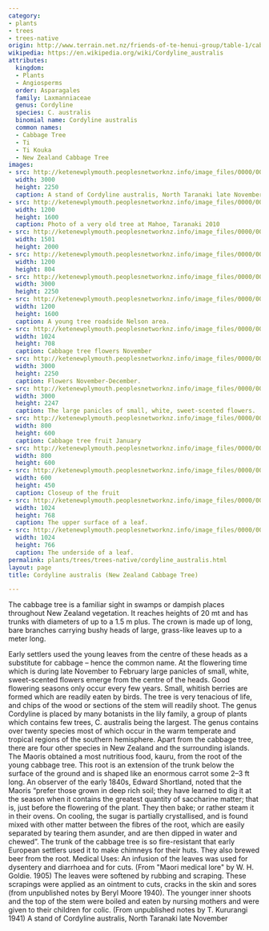```yaml
---
category:
- plants
- trees
- trees-native
origin: http://www.terrain.net.nz/friends-of-te-henui-group/table-1/cabbage-tree.html
wikipedia: https://en.wikipedia.org/wiki/Cordyline_australis
attributes:
  kingdom:
  - Plants
  - Angiosperms
  order: Asparagales
  family: Laxmanniaceae
  genus: Cordyline
  species: C. australis
  binomial name: Cordyline australis
  common names:
  - Cabbage Tree
  - Ti
  - Ti Kouka
  - New Zealand Cabbage Tree
images:
- src: http://ketenewplymouth.peoplesnetworknz.info/image_files/0000/0006/7014/Cordyline_australis__Cabbage_Tree__Ti__Ti_Kouka-002.JPG
  width: 3000
  height: 2250
  caption: A stand of Cordyline australis, North Taranaki late November
- src: http://ketenewplymouth.peoplesnetworknz.info/image_files/0000/0002/9879/Cordyline_australis__New_Zealand_cabbage_tree.JPG
  width: 1200
  height: 1600
  caption: Photo of a very old tree at Mahoe, Taranaki 2010
- src: http://ketenewplymouth.peoplesnetworknz.info/image_files/0000/0008/1503/New_Zealand_Cabbage_Tree__Cordyline_australis_-001.JPG
  width: 1501
  height: 2000
- src: http://ketenewplymouth.peoplesnetworknz.info/image_files/0000/0009/6698/Cordyline_australis__New_Zealand_Cabbage_Tree_.JPG
  width: 1200
  height: 804
- src: http://ketenewplymouth.peoplesnetworknz.info/image_files/0000/0008/1508/New_Zealand_Cabbage_Tree__Cordyline_australis_-002.JPG
  width: 3000
  height: 2250
- src: http://ketenewplymouth.peoplesnetworknz.info/image_files/0000/0005/5184/Cordylline_australs_Cabbage_tree-001.JPG
  width: 1200
  height: 1600
  caption: A young tree roadside Nelson area.
- src: http://ketenewplymouth.peoplesnetworknz.info/image_files/0000/0001/4744/Flowering_Cordyline_australis__cabbage_tree_26-11-2010..JPG
  width: 1024
  height: 708
  caption: Cabbage tree flowers November
- src: http://ketenewplymouth.peoplesnetworknz.info/image_files/0000/0006/7029/Cordyline_australis__Cabbage_Tree__Ti__Ti_Kouka-001.JPG
  width: 3000
  height: 2250
  caption: Flowers November-December.
- src: http://ketenewplymouth.peoplesnetworknz.info/image_files/0000/0006/7039/Cordyline_australis__Cabbage_Tree__Ti__Ti_Kouka-005.JPG
  width: 3000
  height: 2247
  caption: The large panicles of small, white, sweet-scented flowers.
- src: http://ketenewplymouth.peoplesnetworknz.info/image_files/0000/0001/8714/Cordyline_australis__Cabbage_tree-3.JPG
  width: 800
  height: 600
  caption: Cabbage tree fruit January
- src: http://ketenewplymouth.peoplesnetworknz.info/image_files/0000/0001/8719/Cordyline_australis__Cabbage_tree-10.JPG
  width: 800
  height: 600
- src: http://ketenewplymouth.peoplesnetworknz.info/image_files/0000/0001/8709/Cordyline_australis__Cabbage_tree-2.JPG
  width: 600
  height: 450
  caption: Closeup of the fruit
- src: http://ketenewplymouth.peoplesnetworknz.info/image_files/0000/0005/5189/Cordylline_australs_Cabbage_tree-002.JPG
  width: 1024
  height: 768
  caption: The upper surface of a leaf.
- src: http://ketenewplymouth.peoplesnetworknz.info/image_files/0000/0005/5199/Cordylline_australs_Cabbage_tree-003.JPG
  width: 1024
  height: 766
  caption: The underside of a leaf.
permalink: plants/trees/trees-native/cordyline_australis.html
layout: page
title: Cordyline australis (New Zealand Cabbage Tree)

---
```

The cabbage tree is a familiar sight in swamps or dampish places throughout New Zealand vegetation. It reaches heights of 20 mt and has trunks with diameters of up to a 1.5 m plus. The crown is made up of long, bare branches carrying bushy heads of large, grass-like leaves up to a meter long.

Early settlers used the young leaves from the centre of these heads as a substitute for cabbage – hence the common name. 
At the flowering time which is during late November to February large panicles of small, white, sweet-scented flowers emerge from the centre of the heads. Good flowering seasons only occur every few years. Small, whitish berries are formed which are readily eaten by birds. The tree is very tenacious of life, and chips of the wood or sections of the stem will readily shoot.
The genus Cordyline is placed by many botanists in the lily family, a group of plants which contains few trees, C. australis being the largest. The genus contains over twenty species most of which occur in the warm temperate and tropical regions of the southern hemisphere. Apart from the cabbage tree, there are four other species in New Zealand and the surrounding islands.
The Maoris obtained a most nutritious food, kauru, from the root of the young cabbage tree. This root is an extension of the trunk below the surface of the ground and is shaped like an enormous carrot some 2–3 ft long. An observer of the early 1840s, Edward Shortland, noted that the Maoris “prefer those grown in deep rich soil; they have learned to dig it at the season when it contains the greatest quantity of saccharine matter; that is, just before the flowering of the plant. They then bake; or rather steam it in their ovens. On cooling, the sugar is partially crystallised, and is found mixed with other matter between the fibres of the root, which are easily separated by tearing them asunder, and are then dipped in water and chewed”. The trunk of the cabbage tree is so fire-resistant that early European settlers used it to make chimneys for their huts. They also brewed beer from the root.
Medical Uses: An infusion of the leaves was used for dysentery and diarrhoea and for cuts. (From "Maori medical lore" by W. H. Goldie. 1905) The leaves were softened by rubbing and scraping. These scrapings were applied as an ointment to cuts, cracks in the skin and sores (from unpublished notes by Beryl Moore 1940). The younger inner shoots and the top of the stem were boiled and eaten by nursing mothers and were given to their children for colic. (From unpublished notes by T. Kururangi 1941) 
A stand of Cordyline australis, North Taranaki late November
